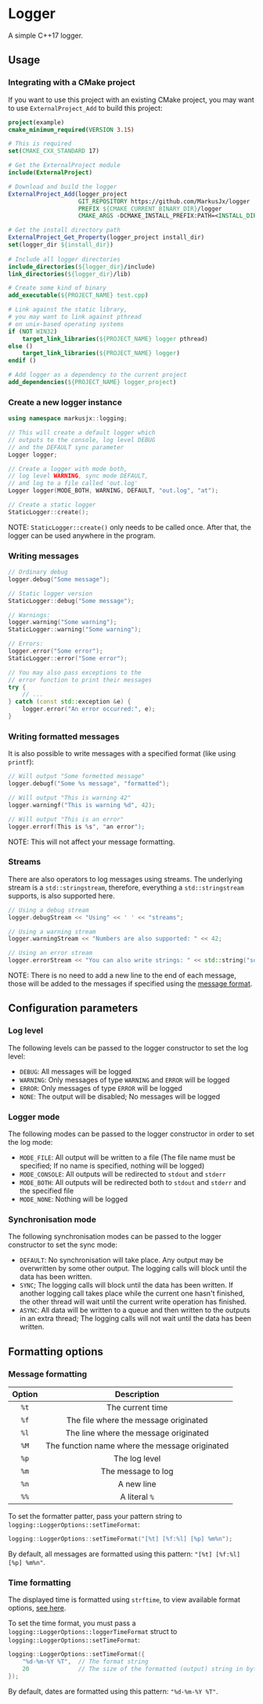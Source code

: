 # Logger
A simple C++17 logger.

## Usage
### Integrating with a CMake project
If you want to use this project with an existing CMake project,
you may want to use ``ExternalProject_Add`` to build this project:
```Cmake
project(example)
cmake_minimum_required(VERSION 3.15)

# This is required
set(CMAKE_CXX_STANDARD 17)

# Get the ExternalProject module
include(ExternalProject)

# Download and build the logger
ExternalProject_Add(logger_project
                    GIT_REPOSITORY https://github.com/MarkusJx/logger
                    PREFIX ${CMAKE_CURRENT_BINARY_DIR}/logger
                    CMAKE_ARGS -DCMAKE_INSTALL_PREFIX:PATH=<INSTALL_DIR>)

# Get the install directory path
ExternalProject_Get_Property(logger_project install_dir)
set(logger_dir ${install_dir})
                    
# Include all logger directories
include_directories(${logger_dir}/include)
link_directories(${logger_dir}/lib)

# Create some kind of binary
add_executable(${PROJECT_NAME} test.cpp)

# Link against the static library,
# you may want to link against pthread
# on unix-based operating systems
if (NOT WIN32)
    target_link_libraries(${PROJECT_NAME} logger pthread)
else ()
    target_link_libraries(${PROJECT_NAME} logger)
endif ()

# Add logger as a dependency to the current project
add_dependencies(${PROJECT_NAME} logger_project)
```

### Create a new logger instance
```c++
using namespace markusjx::logging;

// This will create a default logger which
// outputs to the console, log level DEBUG
// and the DEFAULT sync parameter
Logger logger;

// Create a logger with mode both,
// log level WARNING, sync mode DEFAULT,
// and log to a file called 'out.log'
Logger logger(MODE_BOTH, WARNING, DEFAULT, "out.log", "at");

// Create a static logger
StaticLogger::create();
```

NOTE: ``StaticLogger::create()`` only needs to be called once.
After that, the logger can be used anywhere in the program.

### Writing messages
```c++
// Ordinary debug
logger.debug("Some message");

// Static logger version
StaticLogger::debug("Some message");

// Warnings:
logger.warning("Some warning");
StaticLogger::warning("Some warning");

// Errors:
logger.error("Some error");
StaticLogger::error("Some error");

// You may also pass exceptions to the
// error function to print their messages
try {
    // ...
} catch (const std::exception &e) {
    logger.error("An error occurred:", e);
}
```

### Writing formatted messages
It is also possible to write messages with a specified format (like using ``printf``):
```c++
// Will output "Some formetted message"
logger.debugf("Some %s message", "formatted");

// Will output "This is warning 42"
logger.warningf("This is warning %d", 42);

// Will output "This is an error"
logger.errorf(This is %s", "an error");
```

NOTE: This will not affect your message formatting.

### Streams
There are also operators to log messages using streams. The underlying stream is a ``std::stringstream``,
therefore, everything a ``std::stringstream`` supports, is also supported here.
```c++
// Using a debug stream
logger.debugStream << "Using" << ' ' << "streams";

// Using a warning stream
logger.warningStream << "Numbers are also supported: " << 42;

// Using an error stream
logger.errorStream << "You can also write strings: " << std::string("some string");
```
NOTE: There is no need to add a new line to the end of each message,
those will be added to the messages if specified using the [message format](#message-formatting).

## Configuration parameters
### Log level
The following levels can be passed to the logger constructor to set the log level:
* ``DEBUG``: All messages will be logged
* ``WARNING``: Only messages of type ``WARNING`` and ``ERROR`` will be logged
* ``ERROR``: Only messages of type ``ERROR`` will be logged
* ``NONE``: The output will be disabled; No messages will be logged

### Logger mode
The following modes can be passed to the logger constructor in order to set the log mode:
* ``MODE_FILE``: All output will be written to a file
  (The file name must be specified; If no name is specified, nothing will be logged)
* ``MODE_CONSOLE``: All outputs will be redirected to ``stdout`` and ``stderr``
* ``MODE_BOTH``: All outputs will be redirected both to ``stdout`` and ``stderr`` and the specified file
* ``MODE_NONE``: Nothing will be logged

### Synchronisation mode
The following synchronisation modes can be passed to the logger constructor to set the sync mode:
* ``DEFAULT``: No synchronisation will take place. Any output may be overwritten by some other output.
  The logging calls will block until the data has been written.
* ``SYNC``; The logging calls will block until the data has been written. If another logging call takes place
  while the current one hasn't finished, the other thread will wait until the current write operation has finished.
* ``ASYNC``: All data will be written to a queue and then written to the outputs in an extra thread;
  The logging calls will not wait until the data has been written.

## Formatting options
### Message formatting
| Option | Description |
| :---: | :---: |
``%t`` | The current time
``%f`` | The file where the message originated
``%l`` | The line where the message originated
``%M`` | The function name where the message originated
``%p`` | The log level
``%m`` | The message to log
``%n`` | A new line
``%%`` | A literal ``%``

To set the formatter patter, pass your pattern string to ``logging::LoggerOptions::setTimeFormat``:
```c++
logging::LoggerOptions::setTimeFormat("[%t] [%f:%l] [%p] %m%n");
```

By default, all messages are formatted using this pattern: ``"[%t] [%f:%l] [%p] %m%n"``.

### Time formatting
The displayed time is formatted using ``strftime``,
to view available format options, [see here](https://www.cplusplus.com/reference/ctime/strftime/).

To set the time format, you must pass a ``logging::LoggerOptions::loggerTimeFormat``
struct to ``logging::LoggerOptions::setTimeFormat``:
```c++
logging::LoggerOptions::setTimeFormat({
    "%d-%m-%Y %T",  // The format string
    20              // The size of the formatted (output) string in bytes
});
```

By default, dates are formatted using this pattern: ``"%d-%m-%Y %T"``.
